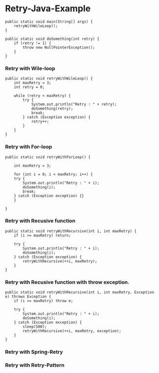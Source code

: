 # Retry-Java-Example

    public static void main(String[] args) {
        retryWithWileLoop();
    }
	
    public static void doSomething(int retry) {
        if (retry != 1) {
            throw new NullPointerException();
        }
    }

### Retry with Wile-loop
	
    public static void retryWithWileLoop() {
        int maxRetry = 3;
        int retry = 0;

        while (retry < maxRetry) {
            try {
                System.out.println("Retry : " + retry);
                doSomething(retry);
                break;
            } catch (Exception exception) {
                retry++;
            }
        }
    }

### Retry with For-loop

	public static void retryWithForLoop() {

	    int maxRetry = 3;

	    for (int i = 0; i < maxRetry; i++) {
		try {
		    System.out.println("Retry : " + i);
		    doSomething(i);
		    break;
		} catch (Exception exception) {}
	    }

	}

### Retry with Recusive function

	public static void retryWithRecursive(int i, int maxRetry) {
	    if (i >= maxRetry) return;
		
	    try {
	    	System.out.println("Retry : " + i);
	    	doSomething(i);
	    } catch (Exception exception) {
	    	retryWithRecursive(++i, maxRetry);
	    }
	}

### Retry with Recusive function with throw exception.

	public static void retryWithRecursive(int i, int maxRetry, Exception e) throws Exception {
		if (i >= maxRetry) throw e;
		
	    try {
	    	System.out.println("Retry : " + i);
	    	doSomething(i);
	    } catch (Exception exception) {
	    	sleep(500);
	    	retryWithRecursive(++i, maxRetry, exception);
	    }
	}

### Retry with Spring-Retry

### Retry with Retry-Pattern
